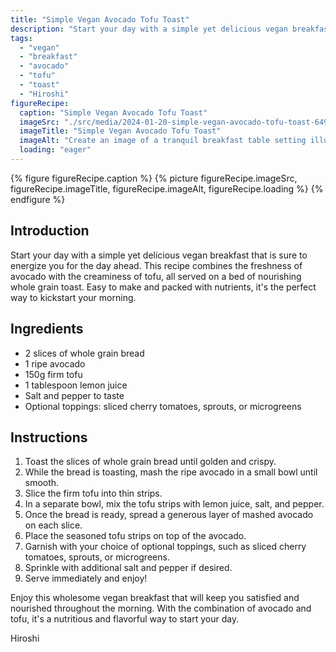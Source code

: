 ```yaml
---
title: "Simple Vegan Avocado Tofu Toast"
description: "Start your day with a simple yet delicious vegan breakfast of avocado tofu toast. Packed with nutrients and flavor, this recipe is easy to make and will keep you energized throughout the morning."
tags:
  - "vegan"
  - "breakfast"
  - "avocado"
  - "tofu"
  - "toast"
  - "Hiroshi"
figureRecipe: 
  caption: "Simple Vegan Avocado Tofu Toast"
  imageSrc: "./src/media/2024-01-20-simple-vegan-avocado-tofu-toast-6494.png"
  imageTitle: "Simple Vegan Avocado Tofu Toast"
  imageAlt: "Create an image of a tranquil breakfast table setting illuminated by soft morning sunlight, which is seeping softly through a nearby window. The table is adorned with a pristine white tablecloth. On an immaculate white plate, you can see two slices of whole grain bread toasted to a perfect golden brown, exuding warmth and a tantalizing aroma. A small bowl filled with a creamy green mash of ripe avocado is placed near the toast. On a separate plate, there are thin strips of firm tofu, seasoned lightly with lemon juice, salt, and pepper. The green shade of the avocado and the white tofu provide a visually pleasing contrast. Multiple toppings have been set up near the primary dish. These include sliced cherry tomatoes with their rich red tone, as well as sprouts and microgreens, which provide a pop of green color. Supplementing these are a light sprinkling of extra salt and pepper. The quiet elegance of the dish is the main focus, reflecting the allure of the avocado and tofu duo. The scene suggests a nutritious, satisfying, and visually striking beginning to the day, promising to titillate the senses with every morsel."
  loading: "eager"
---
```


{% figure figureRecipe.caption %}
{% picture figureRecipe.imageSrc, figureRecipe.imageTitle, figureRecipe.imageAlt, figureRecipe.loading %}
{% endfigure %}

## Introduction

Start your day with a simple yet delicious vegan breakfast that is sure to energize you for the day ahead. This recipe combines the freshness of avocado with the creaminess of tofu, all served on a bed of nourishing whole grain toast. Easy to make and packed with nutrients, it's the perfect way to kickstart your morning.

## Ingredients

- 2 slices of whole grain bread
- 1 ripe avocado
- 150g firm tofu
- 1 tablespoon lemon juice
- Salt and pepper to taste
- Optional toppings: sliced cherry tomatoes, sprouts, or microgreens

## Instructions

1. Toast the slices of whole grain bread until golden and crispy.
2. While the bread is toasting, mash the ripe avocado in a small bowl until smooth.
3. Slice the firm tofu into thin strips.
4. In a separate bowl, mix the tofu strips with lemon juice, salt, and pepper.
5. Once the bread is ready, spread a generous layer of mashed avocado on each slice.
6. Place the seasoned tofu strips on top of the avocado.
7. Garnish with your choice of optional toppings, such as sliced cherry tomatoes, sprouts, or microgreens.
8. Sprinkle with additional salt and pepper if desired.
9. Serve immediately and enjoy!

Enjoy this wholesome vegan breakfast that will keep you satisfied and nourished throughout the morning. With the combination of avocado and tofu, it's a nutritious and flavorful way to start your day.

Hiroshi

